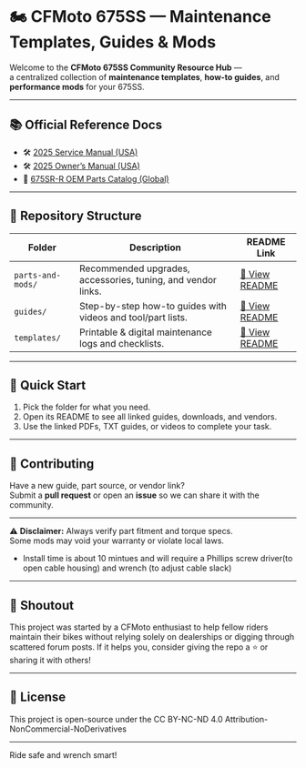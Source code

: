 # 🏍️ CFMoto 675SS — Maintenance Templates, Guides & Mods

Welcome to the **CFMoto 675SS Community Resource Hub** —  
a centralized collection of **maintenance templates**, **how-to guides**, and **performance mods** for your 675SS.

---

## 📚 Official Reference Docs

- 🛠️ [2025 Service Manual (USA)](https://www.cfmotousa.com/assets/cfmoto/images/service_manuals/my25-mcy-sm-cover-front-web_675ss.pdf)  
- 🛠️ [2025 Owner’s Manual (USA)](https://www.cfmotousa.com/assets/cfmoto/images/owners_manuals/2025-cfmoto-675ss-om-usa-20250106-web.pdf)  
- 🧩 [675SR-R OEM Parts Catalog (Global)](https://www.cfmotomalaysia.com.my/Source/Spare_Part/parts_catalog/675SR-R%20(U24052025)_NP.PDF)  

---

## 📂 Repository Structure

| Folder | Description | README Link |
|--------|-------------|-------------|
| `parts-and-mods/` | Recommended upgrades, accessories, tuning, and vendor links. | [📄 View README](./Parts-%26-Modifications/readme.md) |
| `guides/` | Step-by-step how-to guides with videos and tool/part lists. | [📄 View README](./guides/readme.md) |
| `templates/` | Printable & digital maintenance logs and checklists. | [📄 View README](./templates/readme.md) |

---

## 🚀 Quick Start

1. Pick the folder for what you need.
2. Open its README to see all linked guides, downloads, and vendors.
3. Use the linked PDFs, TXT guides, or videos to complete your task.

---

## 📣 Contributing

Have a new guide, part source, or vendor link?  
Submit a **pull request** or open an **issue** so we can share it with the community.

---

⚠️ **Disclaimer:** Always verify part fitment and torque specs.  
Some mods may void your warranty or violate local laws.
- Install time is about 10 mintues and will require a Phillips screw driver(to open cable housing) and wrench (to adjust cable slack)

---

## 📣 Shoutout

This project was started by a CFMoto enthusiast to help fellow riders maintain their bikes without relying solely on dealerships or digging through scattered forum posts. If it helps you, consider giving the repo a ⭐️ or sharing it with others!

---

## 📄 License

This project is open-source under the CC BY-NC-ND 4.0 Attribution-NonCommercial-NoDerivatives

---

Ride safe and wrench smart!  
